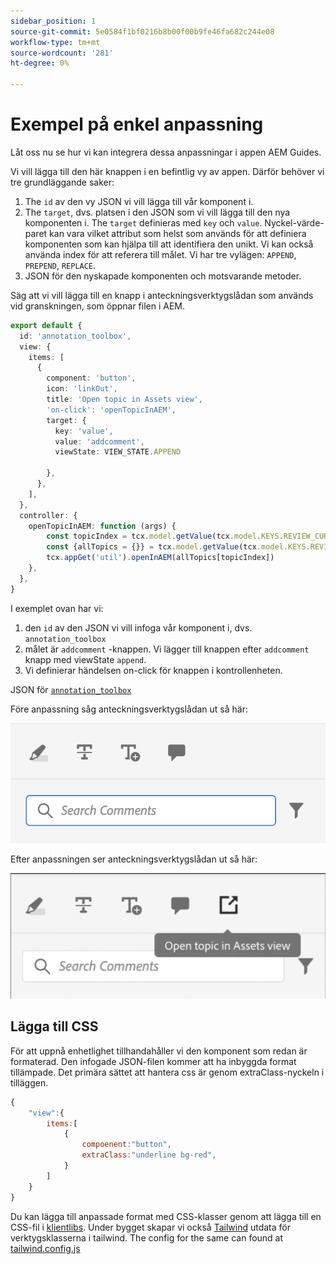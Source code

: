 ```yaml
---
sidebar_position: 1
source-git-commit: 5e0584f1bf0216b8b00f00b9fe46fa682c244e08
workflow-type: tm+mt
source-wordcount: '281'
ht-degree: 0%

---
```



# Exempel på enkel anpassning

Låt oss nu se hur vi kan integrera dessa anpassningar i appen AEM Guides.

Vi vill lägga till den här knappen i en befintlig vy av appen.
Därför behöver vi tre grundläggande saker:

1. The `id` av den vy JSON vi vill lägga till vår komponent i.
2. The `target`, dvs. platsen i den JSON som vi vill lägga till den nya komponenten i. The `target` definieras med `key` och `value`. Nyckel-värde-paret kan vara vilket attribut som helst som används för att definiera komponenten som kan hjälpa till att identifiera den unikt.
Vi kan också använda index för att referera till målet.
Vi har tre vylägen:  `APPEND`, `PREPEND`, `REPLACE`.
3. JSON för den nyskapade komponenten och motsvarande metoder.

Säg att vi vill lägga till en knapp i anteckningsverktygslådan som används vid granskningen, som öppnar filen i AEM.

```typescript
export default {
  id: 'annotation_toolbox', 
  view: {
    items: [
      {
        component: 'button',
        icon: 'linkOut',
        title: 'Open topic in Assets view',
        'on-click': 'openTopicInAEM',
        target: {
          key: 'value',
          value: 'addcomment',
          viewState: VIEW_STATE.APPEND

        },
      },
    ],
  },
  controller: {
    openTopicInAEM: function (args) {
        const topicIndex = tcx.model.getValue(tcx.model.KEYS.REVIEW_CURR_TOPIC)
        const {allTopics = {}} = tcx.model.getValue(tcx.model.KEYS.REVIEW_DATA) || {}
        tcx.appGet('util').openInAEM(allTopics[topicIndex])
    },
  },
}
```

I exemplet ovan har vi:

1. den `id` av den JSON vi vill infoga vår komponent i, dvs. `annotation_toolbox`
2. målet är `addcomment` -knappen. Vi lägger till knappen efter `addcomment` knapp med viewState `append`.
3. Vi definierar händelsen on-click för knappen i kontrollenheten.

JSON för [`annotation_toolbox`](./../../../jsons/review_app/annotation_toolbox.json)

Före anpassning såg anteckningsverktygslådan ut så här:

![annotation-toolbox](imgs/annotation_toolbox.png "Anteckningsverktygslåda")

Efter anpassningen ser anteckningsverktygslådan ut så här:

![anpassad-anteckning-verktygslåda](imgs/customised_annotation_toolbox.png "Anpassad verktygslåda för anteckningar")

## Lägga till CSS

För att uppnå enhetlighet tillhandahåller vi den komponent som redan är formaterad. Den infogade JSON-filen kommer att ha inbyggda format tillämpade. Det primära sättet att hantera css är genom extraClass-nyckeln i tilläggen.

```js
{    
    "view":{
        items:[
            {
                compoenent:"button",
                extraClass:"underline bg-red",
            }
        ]
    }
}
```

Du kan lägga till anpassade format med CSS-klasser genom att lägga till en CSS-fil i [klientlibs](#clientlibs). Under bygget skapar vi också [Tailwind](https://tailwindcss.com/docs/utility-first) utdata för verktygsklasserna i tailwind. The config for the same can found at [tailwind.config.js](../../../tailwind.config.js)
